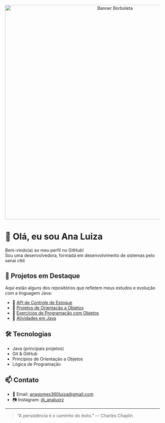 <!-- Banner Borboleta -->
<p align="center">
  <img src="https://raw.githubusercontent.com/analindamara/analindamara/main/borboleta.jpg" alt="Banner Borboleta" width="700">
</p>

# 👋 Olá, eu sou Ana Luiza

Bem-vindo(a) ao meu perfil no GitHub!  
Sou uma desenvolvedora, formada em desenvolvimento de sistemas pelo senai cttit

## 💼 Projetos em Destaque

Aqui estão alguns dos repositórios que refletem meus estudos e evolução com a linguagem Java:

- 🔹 [API de Controle de Estoque](https://github.com/analindamara/Api_ControleEstoque)
- 🔹 [Projetos de Orientação a Objetos](https://github.com/analindamara/orientacaoAobjeto)
- 🔹 [Exercícios de Programação com Objetos](https://github.com/analindamara/Objeto)
- 🔹 [Atividades em Java](https://github.com/analindamara/atividadesJAVA)

## 🛠️ Tecnologias

- Java (principais projetos)
- Git & GitHub
- Princípios de Orientação a Objetos
- Lógica de Programação

## 📫 Contato

- 📧 Email: [anagomes360luiza@gmail.com](mailto:anagomes360luiza@gmail.com)
- 📷 Instagram: [@_analuxrz](https://www.instagram.com/_analuxrz?igsh=eW9zbnN3M3ppNzNn)

---

> “A persistência é o caminho do êxito.” — Charles Chaplin



